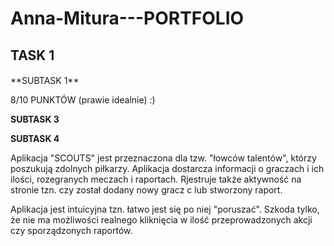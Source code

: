 # Anna-Mitura---PORTFOLIO
<h2> TASK 1  
  <h4></h4>
**SUBTASK 1** 

8/10 PUNKTÓW  (prawie idealnie) :) 

**SUBTASK 3**


**SUBTASK 4**

Aplikacja "SCOUTS" jest przeznaczona dla tzw. "łowców talentów", którzy poszukują zdolnych piłkarzy. Aplikacja dostarcza informacji o graczach i ich ilości, rozegranych meczach i raportach. Rjestruje także aktywność na stronie tzn. czy został dodany nowy gracz c
lub stworzony raport.

Aplikacja jest intuicyjna tzn. łatwo jest się po niej "poruszać". Szkoda tylko, że nie ma możliwości realnego kliknięcia w ilość przeprowadzonych akcji czy sporządzonych raportów.
